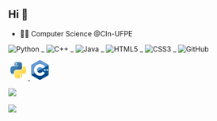 ## Hi 👋

- 👨‍💻 Computer Science @CIn-UFPE

![Python](https://img.shields.io/badge/python-3670A0?style=for-the-badge&logo=python&logoColor=ffdd54) _ ![C++](https://img.shields.io/badge/c++-%2300599C.svg?style=for-the-badge&logo=c%2B%2B&logoColor=white) _ ![Java](https://img.shields.io/badge/java-%23323330.svg?style=for-the-badge&logo=javas&logoColor=white) _ ![HTML5](https://img.shields.io/badge/html5-%23E34F26.svg?style=for-the-badge&logo=html5&logoColor=white) _ ![CSS3](https://img.shields.io/badge/css3-%231572B6.svg?style=for-the-badge&logo=css3&logoColor=white) _ ![GitHub](https://img.shields.io/badge/github-%23121011.svg?style=for-the-badge&logo=github&logoColor=white)
 
<p align="left"> <a href="https://www.python.org" target="_blank" rel="noreferrer"> <img src="https://raw.githubusercontent.com/devicons/devicon/master/icons/python/python-original.svg" alt="python" width="40" height="40"/> </a> 
<a href="https://www.w3schools.com/cpp/" target="_blank" rel="noreferrer"> <img src="https://raw.githubusercontent.com/devicons/devicon/master/icons/cplusplus/cplusplus-original.svg" alt="cplusplus" width="40" height="40"/> </a>
</div>

![](https://github-readme-stats.vercel.app/api/top-langs/?username=marcelaraposoo&theme=dracula&hide_border=false&include_all_commits=true&count_private=false&layout=compact)

<div>
  <a href="https://www.linkedin.com/in/jos%C3%A9-ivan-b8b7a223a/" target="_blank"><img src="https://img.shields.io/badge/-LinkedIn-%230077B5?style=for-the-badge&logo=linkedin&logoColor=white" target="_blank"></a> 
  
</div>

